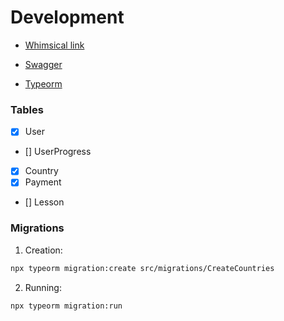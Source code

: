 # Development

- [Whimsical link](https://whimsical.com/ensenas-der-5pe2BYstKAMoF56QFBwGpC)

* [Swagger](http://localhost:3000/api)

* [Typeorm](https://typeorm.io/)

### Tables

- [x] User
- [] UserProgress
- [x] Country
- [x] Payment
- [] Lesson

### Migrations

1. Creation:

```bash
npx typeorm migration:create src/migrations/CreateCountries
```

2. Running:

```bash
npx typeorm migration:run
```
